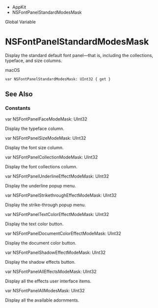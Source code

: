 

- AppKit
-  NSFontPanelStandardModesMask 

Global Variable

# NSFontPanelStandardModesMask

Display the standard default font panel—that is, including the collections, typeface, and size columns.

macOS

``` source
var NSFontPanelStandardModesMask: UInt32 { get }
```

## See Also

### Constants

var NSFontPanelFaceModeMask: UInt32

Display the typeface column.

var NSFontPanelSizeModeMask: UInt32

Display the font size column.

var NSFontPanelCollectionModeMask: UInt32

Display the font collections column.

var NSFontPanelUnderlineEffectModeMask: UInt32

Display the underline popup menu.

var NSFontPanelStrikethroughEffectModeMask: UInt32

Display the strike-through popup menu.

var NSFontPanelTextColorEffectModeMask: UInt32

Display the text color button.

var NSFontPanelDocumentColorEffectModeMask: UInt32

Display the document color button.

var NSFontPanelShadowEffectModeMask: UInt32

Display the shadow effects button.

var NSFontPanelAllEffectsModeMask: UInt32

Display all the effects user interface items.

var NSFontPanelAllModesMask: UInt32

Display all the available adornments.

